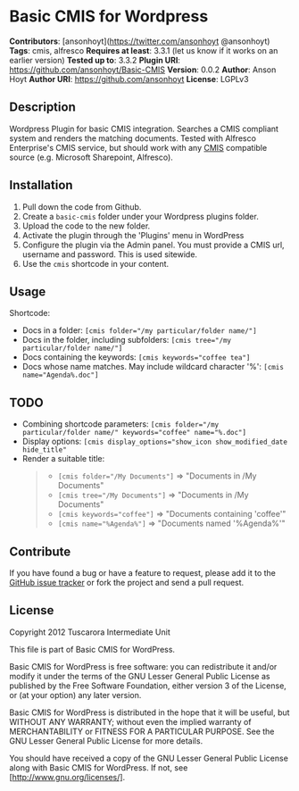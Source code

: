 # Basic CMIS for Wordpress

**Contributors**:       [ansonhoyt](https://twitter.com/ansonhoyt @ansonhoyt)
**Tags**:               cmis, alfresco
**Requires at least**:  3.3.1 (let us know if it works on an earlier version)
**Tested up to**:       3.3.2
**Plugin URI**:         https://github.com/ansonhoyt/Basic-CMIS
**Version**:            0.0.2
**Author**:             Anson Hoyt
**Author URI**:         https://github.com/ansonhoyt
**License**:            LGPLv3

## Description

Wordpress Plugin for basic CMIS integration. Searches a CMIS compliant system and renders the matching documents. Tested with Alfresco Enterprise's CMIS service, but should work with any [CMIS](http://en.wikipedia.org/wiki/Content_Management_Interoperability_Services)  compatible source (e.g. Microsoft Sharepoint, Alfresco).

## Installation

1. Pull down the code from Github.
2. Create a `basic-cmis` folder under your Wordpress plugins folder.
3. Upload the code to the new folder.
4. Activate the plugin through the 'Plugins' menu in WordPress
5. Configure the plugin via the Admin panel. You must provide a CMIS url, username and password. This is used sitewide.
6. Use the `cmis` shortcode in your content.

## Usage

Shortcode:
* Docs in a folder: `[cmis folder="/my particular/folder name/"]`
* Docs in the folder, including subfolders: `[cmis tree="/my particular/folder name/"]`
* Docs containing the keywords: `[cmis keywords="coffee tea"]`
* Docs whose name matches. May include wildcard character '%': `[cmis name="Agenda%.doc"]`

## TODO

* Combining shortcode parameters:
  `[cmis folder="/my particular/folder name/" keywords="coffee" name="%.doc"]` 
* Display options:
  `[cmis display_options="show_icon show_modified_date hide_title"`
* Render a suitable title:
  > * `[cmis folder="/My Documents"]` => "Documents in /My Documents"
  > * `[cmis tree="/My Documents"]` => "Documents in /My Documents"
  > * `[cmis keywords="coffee"]` => "Documents containing 'coffee'"
  > * `[cmis name="%Agenda%"]` => "Documents named '%Agenda%'"

## Contribute

If you have found a bug or have a feature to request, please add it to the [GitHub issue tracker](https://github.com/ansonhoyt/Basic-CMIS/issues) or fork the project and send a pull request.

## License

Copyright 2012 Tuscarora Intermediate Unit

This file is part of Basic CMIS for WordPress.

Basic CMIS for WordPress is free software: you can redistribute it and/or modify
it under the terms of the GNU Lesser General Public License as published by
the Free Software Foundation, either version 3 of the License, or
(at your option) any later version.

Basic CMIS for WordPress is distributed in the hope that it will be useful,
but WITHOUT ANY WARRANTY; without even the implied warranty of
MERCHANTABILITY or FITNESS FOR A PARTICULAR PURPOSE.  See the
GNU Lesser General Public License for more details.

You should have received a copy of the GNU Lesser General Public License
along with Basic CMIS for WordPress.  If not, see [http://www.gnu.org/licenses/].
